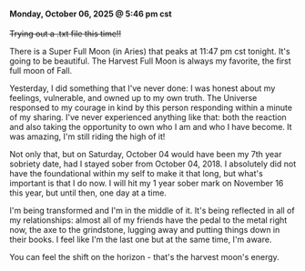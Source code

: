 #### Monday, October 06, 2025 @ 5:46 pm cst

~~Trying out a .txt file this time!!~~

There is a Super Full Moon (in Aries) that peaks at 11:47 pm cst tonight. It's going to be beautiful. The Harvest Full Moon is always my favorite, the first full moon of Fall. 

Yesterday, I did something that I've never done: I was honest about my feelings, vulnerable, and owned up to my own truth. The Universe responsed to my courage in kind by this person responding within a minute of my sharing. I've never experienced anything like that: both the reaction and also taking the opportunity to own who I am and who I have become. It was amazing, I'm still riding the high of it! 

Not only that, but on Saturday, October 04 would have been my 7th year sobriety date, had I stayed sober from October 04, 2018. I absolutely did not have the foundational within my self to make it that long, but what's important is that I do now. I will hit my 1 year sober mark on November 16 this year, but until then, one day at a time. 

I'm being transformed and I'm in the middle of it. It's being reflected in all of my relationships: almost all of my friends have the pedal to the metal right now, the axe to the grindstone, lugging away and putting things down in their books. I feel like I'm the last one but at the same time, I'm aware. 

You can feel the shift on the horizon - that's the harvest moon's energy. 

